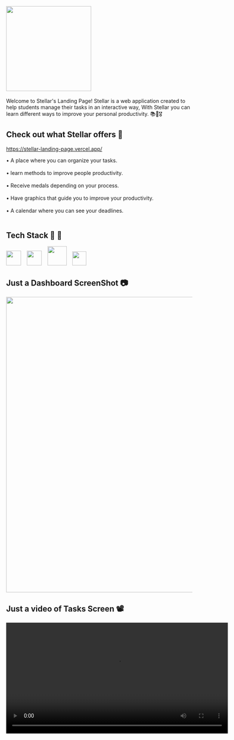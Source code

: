 ## <img src="https://github.com/user-attachments/assets/84706774-009a-4879-aa7c-cc874fd540eb" width="230">  ##

Welcome to Stellar's Landing Page! Stellar is a web application created to help students manage their tasks in an interactive way, With Stellar you can learn different ways to improve your personal productivity. 📚🌠🎖️


##  Check out what Stellar offers 👀 ##
<a>https://stellar-landing-page.vercel.app/</a>

<p align="left">• A place where you can organize your tasks. <br><br>
• learn methods to improve people productivity. <br><br>
• Receive medals depending on your process. <br><br>
• Have graphics that guide you to improve your productivity. <br><br>
• A calendar where you can see your deadlines. <br><br> 

## Tech Stack 🧬 🌌 ##
<div align="left">
<img src="https://github.com/user-attachments/assets/96864062-4310-44f8-be63-e81875105950" width="40"/>&nbsp;&nbsp;&nbsp;
<img src="https://github.com/user-attachments/assets/6973e048-990c-41e0-b58a-2b3dc2b0b138" width="40"/>&nbsp;&nbsp;&nbsp;
<img src="https://github.com/user-attachments/assets/480d8665-063d-4c96-998a-c5714c6b0b6c" width="52"/>&nbsp;&nbsp;&nbsp;
<img src="https://github.com/user-attachments/assets/e61f2d81-78b3-4604-8f98-5a066901eb97" width="38"/>
</div>

## Just a Dashboard ScreenShot 📷 ## 

<img src="https://github.com/user-attachments/assets/38fa90ad-7475-4c08-8578-ef90da4ee776" width="800" />

## Just a video of Tasks Screen 📽️ ##

<video src="https://github.com/user-attachments/assets/dfa9e867-5267-4371-8fda-062ed276f7a6" width="600" />

